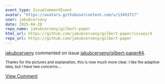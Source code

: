 ```yaml
---
event_type: IssueCommentEvent
avatar: "https://avatars.githubusercontent.com/u/1349371?"
user: jakubcerveny
date: 2025-04-28
repo_name: jakubcerveny/gilbert-paper
html_url: https://github.com/jakubcerveny/gilbert-paper/issues/4
repo_url: https://github.com/jakubcerveny/gilbert-paper
---
```


<a href='https://github.com/jakubcerveny' target='_blank'>jakubcerveny</a> commented on issue <a href='https://github.com/jakubcerveny/gilbert-paper/issues/4' target='_blank'>jakubcerveny/gilbert-paper#4</a>.

<small>Thanks for the pictures and explanation, this is now much more clear. I like the adaptive idea, but I have two concerns:...</small>

<a href='https://github.com/jakubcerveny/gilbert-paper/issues/4' target='_blank'>View Comment</a>